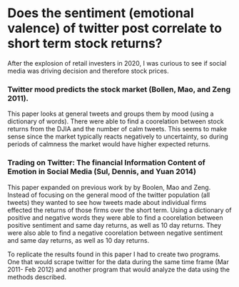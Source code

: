 # Does the sentiment (emotional valence) of twitter post correlate to short term stock returns?

After the explosion of retail investers in 2020, I was curious to see if social media was driving decision and therefore stock prices. 

### Twitter mood predicts the stock market (Bollen, Mao, and Zeng 2011). 

This paper looks at general tweets and groups them by mood (using a dictionary of words). There were able to find a coorelation between stock returns from the DJIA and the number of calm tweets. This seems to make sense since the market typically reacts negatively to uncertainty, so during periods of calmness the market would have higher expected returns.

### Trading on Twitter: The financial Information Content of Emotion in Social Media (Sul, Dennis, and Yuan 2014)

This paper expanded on previous work by by Boolen, Mao and Zeng. Instead of focusing on the general mood of the twitter population (all tweets) they wanted to see how tweets made about individual firms effected the returns of those firms over the short term. Using a dictionary of positive and negative words they were able to find a coorelation between positive sentiment and same day returns, as well as 10 day returns. They were also able to find a negative coorelation between negative sentiment and same day returns, as well as 10 day returns. 

To replicate the results found in this paper I had to create two programs. One that would scrape twitter for the data during the same time frame (Mar 2011- Feb 2012) and another program that would analyze the data using the methods described. 
